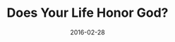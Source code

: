 ---
title: "Does Your Life Honor God?"
speaker: "Barry Gin"
date: "2016-02-28"
sermonUrl: "//35.190.93.184/sermons/20160228_sunday_barry_gin_does_your_life_honor_god.mp3"
---